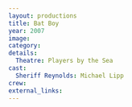 ```yaml
---
layout: productions
title: Bat Boy
year: 2007
image:
category:
details:
  Theatre: Players by the Sea
cast:
  Sheriff Reynolds: Michael Lipp
crew:
external_links:
---
```

